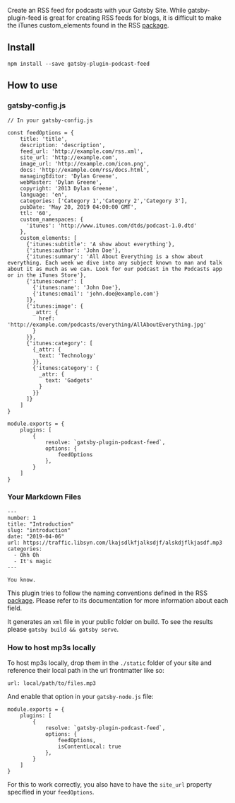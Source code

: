Create an RSS feed for podcasts with your Gatsby Site. While gatsby-plugin-feed is great for creating RSS feeds for blogs, it is difficult to make the iTunes custom_elements found in the RSS [package](https://www.npmjs.com/package/rss).

## Install

`npm install --save gatsby-plugin-podcast-feed`

## How to use

### gatsby-config.js
```
// In your gatsby-config.js

const feedOptions = {
    title: 'title',
    description: 'description',
    feed_url: 'http://example.com/rss.xml',
    site_url: 'http://example.com',
    image_url: 'http://example.com/icon.png',
    docs: 'http://example.com/rss/docs.html',
    managingEditor: 'Dylan Greene',
    webMaster: 'Dylan Greene',
    copyright: '2013 Dylan Greene',
    language: 'en',
    categories: ['Category 1','Category 2','Category 3'],
    pubDate: 'May 20, 2019 04:00:00 GMT',
    ttl: '60',
    custom_namespaces: {
      'itunes': 'http://www.itunes.com/dtds/podcast-1.0.dtd'
    },
    custom_elements: [
      {'itunes:subtitle': 'A show about everything'},
      {'itunes:author': 'John Doe'},
      {'itunes:summary': 'All About Everything is a show about everything. Each week we dive into any subject known to man and talk about it as much as we can. Look for our podcast in the Podcasts app or in the iTunes Store'},
      {'itunes:owner': [
        {'itunes:name': 'John Doe'},
        {'itunes:email': 'john.doe@example.com'}
      ]},
      {'itunes:image': {
        _attr: {
          href: 'http://example.com/podcasts/everything/AllAboutEverything.jpg'
        }
      }},
      {'itunes:category': [
        {_attr: {
          text: 'Technology'
        }},
        {'itunes:category': {
          _attr: {
            text: 'Gadgets'
          }
        }}
      ]}
    ]
}

module.exports = {
    plugins: [
        {
            resolve: `gatsby-plugin-podcast-feed`,
            options: {
                feedOptions
            },
        }
    ]
}

```

### Your Markdown Files

```
---
number: 1
title: "Introduction"
slug: "introduction"
date: "2019-04-06"
url: https://traffic.libsyn.com/lkajsdlkfjalksdjf/alskdjflkjasdf.mp3
categories:
  - Ohh Oh
  - It's magic
---

You know.
```

This plugin tries to follow the naming conventions defined in the RSS [package](https://www.npmjs.com/package/rss). Please refer to its documentation for more information about each field.



It generates an `xml` file in your public folder on build. To see the results please `gatsby build && gatsby serve`.

### How to host mp3s locally

To host mp3s locally, drop them in the `./static` folder of your site and reference their local path in the url frontmatter like so:

```
url: local/path/to/files.mp3
```

And enable that option in your `gatsby-node.js` file:

```
module.exports = {
    plugins: [
        {
            resolve: `gatsby-plugin-podcast-feed`,
            options: {
                feedOptions,
                isContentLocal: true
            },
        }
    ]
}
```

For this to work correctly, you also have to have the `site_url` property specified in your `feedOptions`.
